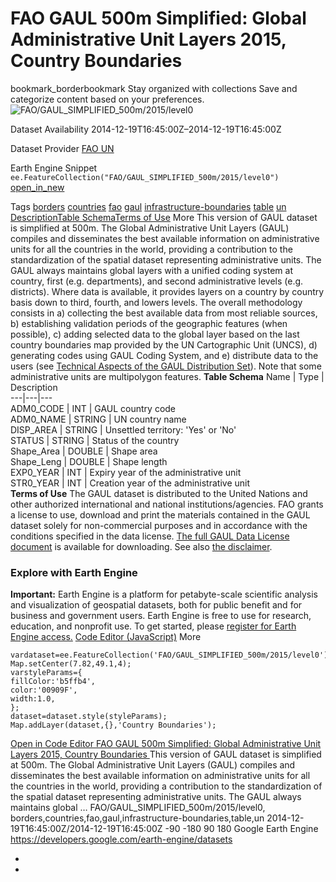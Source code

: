  
#  FAO GAUL 500m Simplified: Global Administrative Unit Layers 2015, Country Boundaries 
bookmark_borderbookmark Stay organized with collections  Save and categorize content based on your preferences.
![FAO/GAUL_SIMPLIFIED_500m/2015/level0](https://developers.google.com/earth-engine/datasets/images/FAO/FAO_GAUL_SIMPLIFIED_500m_2015_level0_sample.png) 

Dataset Availability
    2014-12-19T16:45:00Z–2014-12-19T16:45:00Z 

Dataset Provider
     [ FAO UN ](http://www.fao.org/geonetwork/srv/en/metadata.show?id=12691) 

Earth Engine Snippet
     `    ee.FeatureCollection("FAO/GAUL_SIMPLIFIED_500m/2015/level0")   ` [ open_in_new ](https://code.earthengine.google.com/?scriptPath=Examples:Datasets/FAO/FAO_GAUL_SIMPLIFIED_500m_2015_level0) 

Tags
     [borders](https://developers.google.com/earth-engine/datasets/tags/borders) [countries](https://developers.google.com/earth-engine/datasets/tags/countries) [fao](https://developers.google.com/earth-engine/datasets/tags/fao) [gaul](https://developers.google.com/earth-engine/datasets/tags/gaul) [infrastructure-boundaries](https://developers.google.com/earth-engine/datasets/tags/infrastructure-boundaries) [table](https://developers.google.com/earth-engine/datasets/tags/table) [un](https://developers.google.com/earth-engine/datasets/tags/un)
[Description](https://developers.google.com/earth-engine/datasets/catalog/FAO_GAUL_SIMPLIFIED_500m_2015_level0#description)[Table Schema](https://developers.google.com/earth-engine/datasets/catalog/FAO_GAUL_SIMPLIFIED_500m_2015_level0#table-schema)[Terms of Use](https://developers.google.com/earth-engine/datasets/catalog/FAO_GAUL_SIMPLIFIED_500m_2015_level0#terms-of-use) More
This version of GAUL dataset is simplified at 500m.
The Global Administrative Unit Layers (GAUL) compiles and disseminates the best available information on administrative units for all the countries in the world, providing a contribution to the standardization of the spatial dataset representing administrative units. The GAUL always maintains global layers with a unified coding system at country, first (e.g. departments), and second administrative levels (e.g. districts). Where data is available, it provides layers on a country by country basis down to third, fourth, and lowers levels. The overall methodology consists in a) collecting the best available data from most reliable sources, b) establishing validation periods of the geographic features (when possible), c) adding selected data to the global layer based on the last country boundaries map provided by the UN Cartographic Unit (UNCS), d) generating codes using GAUL Coding System, and e) distribute data to the users (see [Technical Aspects of the GAUL Distribution Set](https://sgst.wr.usgs.gov/gfsad30/FAO_GUAL/TechnicalAspectsGAUL2015_Doc1.pdf)). Note that some administrative units are multipolygon features.
**Table Schema**
Name | Type | Description  
---|---|---  
ADM0_CODE | INT | GAUL country code  
ADM0_NAME | STRING | UN country name  
DISP_AREA | STRING | Unsettled territory: 'Yes' or 'No'  
STATUS | STRING | Status of the country  
Shape_Area | DOUBLE | Shape area  
Shape_Leng | DOUBLE | Shape length  
EXP0_YEAR | INT | Expiry year of the administrative unit  
STR0_YEAR | INT | Creation year of the administrative unit  
**Terms of Use**
The GAUL dataset is distributed to the United Nations and other authorized international and national institutions/agencies. FAO grants a license to use, download and print the materials contained in the GAUL dataset solely for non-commercial purposes and in accordance with the conditions specified in the data license. [The full GAUL Data License document](https://developers.google.com/earth-engine/datasets/catalog/DataLicenseGAUL2015.pdf) is available for downloading. See also [the disclaimer](https://developers.google.com/earth-engine/datasets/catalog/DisclaimerGAUL2015.pdf).
### Explore with Earth Engine
**Important:** Earth Engine is a platform for petabyte-scale scientific analysis and visualization of geospatial datasets, both for public benefit and for business and government users. Earth Engine is free to use for research, education, and nonprofit use. To get started, please [register for Earth Engine access.](https://console.cloud.google.com/earth-engine)
[Code Editor (JavaScript)](https://developers.google.com/earth-engine/datasets/catalog/FAO_GAUL_SIMPLIFIED_500m_2015_level0#code-editor-javascript-sample) More
```
vardataset=ee.FeatureCollection('FAO/GAUL_SIMPLIFIED_500m/2015/level0');
Map.setCenter(7.82,49.1,4);
varstyleParams={
fillColor:'b5ffb4',
color:'00909F',
width:1.0,
};
dataset=dataset.style(styleParams);
Map.addLayer(dataset,{},'Country Boundaries');
```
[ Open in Code Editor ](https://code.earthengine.google.com/?scriptPath=Examples:Datasets/FAO/FAO_GAUL_SIMPLIFIED_500m_2015_level0)
[ FAO GAUL 500m Simplified: Global Administrative Unit Layers 2015, Country Boundaries ](https://developers.google.com/earth-engine/datasets/catalog/FAO_GAUL_SIMPLIFIED_500m_2015_level0)
This version of GAUL dataset is simplified at 500m. The Global Administrative Unit Layers (GAUL) compiles and disseminates the best available information on administrative units for all the countries in the world, providing a contribution to the standardization of the spatial dataset representing administrative units. The GAUL always maintains global …
FAO/GAUL_SIMPLIFIED_500m/2015/level0, borders,countries,fao,gaul,infrastructure-boundaries,table,un 
2014-12-19T16:45:00Z/2014-12-19T16:45:00Z
-90 -180 90 180 
Google Earth Engine
https://developers.google.com/earth-engine/datasets
  * [ ](https://doi.org/http://www.fao.org/geonetwork/srv/en/metadata.show?id=12691)
  * [ ](https://doi.org/https://developers.google.com/earth-engine/datasets/catalog/FAO_GAUL_SIMPLIFIED_500m_2015_level0)


